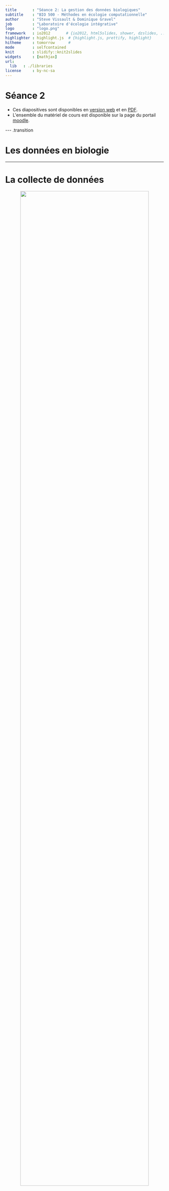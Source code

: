 ```yaml
---
title       : "Séance 2: La gestion des données biologiques"
subtitle    : "BIO 500 - Méthodes en écologie computationnelle"
author      : "Steve Vissault & Dominique Gravel"
job         : "Laboratoire d'écologie intégrative"
logo        : "logo.png"
framework   : io2012       # {io2012, html5slides, shower, dzslides, ...}
highlighter : highlight.js  # {highlight.js, prettify, highlight}
hitheme     : tomorrow      #
mode        : selfcontained
knit        : slidify::knit2slides
widgets     : [mathjax]
url:
  lib   : ./libraries
license     : by-nc-sa
---
```

# Séance 2

- Ces diapositives sont disponibles en [version web](https://econumuds.github.io/BIO500/cours2/) et en [PDF](./assets/pdf/S2-BIO500.pdf).
- L'ensemble du matériel de cours est disponible sur la page du portail [moodle](https://www.usherbrooke.ca/moodle2-cours/course/view.php?id=12189).


--- .transition

# Les données en biologie

---

# La collecte de données

<div style='text-align:center;'>
<img src="assets/img/flow_cours2.png" width="90%"></img>
</div>

--- &twocol

# Le constat

*** =left

Trop souvent en écologie, les données sont représentées et entreposées dans un format proche des analyses que l'on veut réaliser.

Par exemple, on utilise souvent une matrice $sites \times espèces$ pour analyser la structure des communautées.

La question scientifique ne devrait jamais conditionner notre façon de stocker l'information sur un système écologique (données brutes).


*** =right

<div style='text-align:center;'>
<img src="assets/img/matrix.jpg" width="90%"></img>
</div>


---

# La collecte de données en biologie

## D'abord, qu'est ce qu'une donnée en écologie?


<!-- Présenter qu'est qu'une données biologiques, comme elle est représentée -->
<!-- Qu'est ce qui est représenté en ligne versus en colonne -->


<div style='text-align:center;'>
<img src="assets/img/data_cube_2n.png" width="100%"></img>
</div>


---

# La collecte de données en biologie

## Le problème de multi-dimensionnalité

<div style='text-align:center;'>
<img src="assets/img/data_cube_3n.png" width="100%"></img>
</div>


---

# La collecte de données en biologie

## Le problème de multi-dimensionnalité

<div style='text-align:center;'>
<img src="assets/img/data_cube_4n.png" width="100%"></img>
</div>

---

# La collecte de données en biologie

## **En biologie**, on classifie les données selon 4 dimensions/classes d'information:

1. Environnementale
2. Taxonomique
3. Temporelle
4. Spatial

Au sein de ce cours, nous nous attarderons à la façon de structurer ces données. Les spécificités propres à chacune de ces dimensions seront présentées. D'abord le format des données, puis les types de données.

--- .transition

#  Le format des données

--- &twocol

#  Le format des données

*** =right

## <img src="assets/img/green.svg" width="10%"></img> Format long


|ID    |esp  | annees| dhp_mm|
|:-----|:----|------:|------:|
|567-1 |acsa |   2010|    460|
|567-2 |acsa |   2010|    100|
|567-3 |acsa |   2010|    120|
|598   |piru |   2011|    380|
|876   |abba |   2014|    160|

- Noms de colonnes courts, sans accents, sans espaces et explicites.
- Attacher les unités au nom de la colonne (si absence de métadonnées).

*** =left

## <img src="assets/img/red.svg" width="10%"></img> Format large


|ID    |esp  | 2010| 2011| 2014|
|:-----|:----|----:|----:|----:|
|567-1 |acsa |  460|   NA|   NA|
|567-2 |acsa |  100|   NA|   NA|
|567-3 |acsa |  120|   NA|   NA|
|598   |piru |   NA|  380|   NA|
|876   |abba |   NA|   NA|  160|

- Privilégier le format long
- Une ligne = une observation

--- &twocol

#  Le format des données: tableaux

## <img src="assets/img/green.svg" width="40px"></img> Un tableau doit contenir un type d'information

*** =left


|ID_plot | ID_arbre| ID_multi|esp  | annees| dhp_mm|
|:-------|--------:|--------:|:----|------:|------:|
|A       |      567|        1|acsa |   2010|    460|
|A       |      567|        2|acsa |   2010|    100|
|A       |      567|        3|acsa |   2010|    120|
|B       |      598|       NA|piru |   2011|    380|
|B       |      876|       NA|abba |   2014|    160|

*** =right


|ID_plot | annees|variable     | valeur|
|:-------|------:|:------------|------:|
|A       |   2010|pp_tot_mm    |    880|
|B       |   2011|pp_tot_mm    |    560|
|B       |   2014|pp_tot_mm    |    900|
|A       |   2010|temp_max_deg |     24|
|B       |   2011|temp_max_deg |     26|
|B       |   2014|temp_max_deg |     28|

- Si l'on veut ajouter des données sur le climat, on ajoutera un nouveau tableau.

--- &twocol

#  Le format des données: colonnes

## <img src="assets/img/green.svg" width="40px"></img> Ne pas agréger l'information dans une seule colonne

*** =left


|ID_arbre |esp  | annees| dhp_mm|
|:--------|:----|------:|------:|
|567-1    |acsa |   2010|    460|
|567-2    |acsa |   2010|    100|
|567-3    |acsa |   2010|    120|
|598      |piru |   2011|    380|
|876      |abba |   2014|    160|


- Une colonne = une information

*** =right


|ID_arbre |ID_multi |esp  | annees| dhp_mm|
|:--------|:--------|:----|------:|------:|
|567      |1        |acsa |   2010|    460|
|567      |2        |acsa |   2010|    100|
|567      |3        |acsa |   2010|    120|
|598      |NA       |piru |   2011|    380|
|876      |NA       |abba |   2014|    160|

---

#  Le format des données: colonnes

<span style="color:rgb(194, 0, 0);"> Important:</span> votre fichier de données brutes (destiné au stockage à long terme) ne doit pas contenir de champ calculé (c.a.d. une nouvelle colonne avec une moyenne, etc..)


--- .transition

#  Les types de données

---

#  Les types de données en informatique

## **En informatique**, on distingue plusieurs types de données:

| Appelation                | Type                 | Valeurs     | Taille           |
|---------------------------|----------------------|-------------|------------------|
| `BOLEAN`                  | Boléen               | vrai/faux   | 1 octet          |
| `INTEGER`                 | Entiers              | -998, 123   | 1 à 4 octets     |
| `DOUBLE`, `FLOAT`, `REAL` | Nombres réels        | 9.98, -4.34 | 4 à 8 octets     |
| `CHAR`,`VARCHAR`          | Chaine de caractères | lapin       | n x 1 à 8 octets |
| `TIMESTAMP`,`DATE`,`TIME` | Dates et heures      | 1998-02-16  | 4 à 8 octets     |


- Ce sont ces types qui seront utilisés pour entreposer nos données.
- Le choix d'un type approprié permet de réduire la taille du fichier de données.

--- .transition

#  Les données temporelles

---

# Les données temporelles

La plupart des languages/programmes disposent d'un type `TIMESTAMP`, `DATE` et `TIME` pour représenter une donnée temporelle.

On utilisera préférablement la norme [ISO8601](https://fr.wikipedia.org/wiki/ISO_8601) pour représenter ces données.

  - `TIMESTAMP` (Heure et temps): `YYYY-MM-ddThh:mm:ss`. *ex. `1977-04-22T01:00:00-05:00` ou `1977-04-22T06:00:00Z`*
  - `DATE`: `YYYY-MM-dd`. *ex. 1997-04-22*
  - `TIME`: `HH:mm:ss` dans un systéme de 24 heures. *ex. 01:30:00.*

Gardez à l'esprit que vos données pourraient être réutilisées à travers le monde. 


--- .transition

# Les données taxonomiques

--- &twocol

# Les données taxonomiques

*Un exemple avec l'érable à sucre*

*** =left

**Selon vous quelle option est la meilleure?**


|Option                             |Exemple        |
|:----------------------------------|:--------------|
|1. Code spécifique à l'étude       |ACSA           |
|2. Code du ministère               |ERS            |
|3. Genre et espèce                 |Acer saccharum |
|4. Nom vernaculaire                |Érable à sucre |
|5. Numéro Taxonomique (TSN - ITIS) |28731          |

*** =right

<div style='text-align:center;'>
<img src="assets/img/acsa.jpg" height="450px"></img>
</div>


--- &twocol

# Les données taxonomiques

*Un exemple avec l'érable à sucre*

*** =left


|Option                             |Exemple        |
|:----------------------------------|:--------------|
|1. Code spécifique à l'étude       |ACSA           |
|2. Code du ministère               |ERS            |
|3. Genre et espèce                 |Acer saccharum |
|4. Nom vernaculaire                |Érable à sucre |
|5. Numéro Taxonomique (TSN - ITIS) |28731          |

*** =right

>- <img src="assets/img/red.svg" width="20px"></img> **Option 1 et 2:** Doit être associé à des métadonnées. Risque de perte du fichier attaché.

>- <img src="assets/img/red.svg" width="20px"></img> **Option 3:** Le genre et l'espèce peuvent changer à travers le temps.

>- <img src="assets/img/red.svg" width="20px"></img> **Option 4:** Le nom vernaculaire des espèces est le pire choix. Le nom vernaculaire est propre à un pays, à une région géographique, à une culture/dialecte.


--- &twocol

# Les données taxonomiques

*Un exemple avec l'érable à sucre*

*** =left


|Option                             |Exemple        |
|:----------------------------------|:--------------|
|1. Code spécifique à l'étude       |ACSA           |
|2. Code du ministère               |ERS            |
|3. Genre et espèce                 |Acer saccharum |
|4. Nom vernaculaire                |Érable à sucre |
|5. Numéro Taxonomique (TSN - ITIS) |28731          |

*** =right


>- <img src="assets/img/green.svg" width="20px"></img> **Option 5:** Cette option couplée à l'option 3, est le meilleur choix.


---

# Les données taxonomiques

## On privilégie généralement l'utilisation de code d'espèce standardisée:

1. [ITIS](https://www.itis.gov/)
2. [VASCAN](http://data.canadensys.net/vascan/search?lang=fr) (Plantes vasculaires du Canada)
3. [NCBI](https://www.ncbi.nlm.nih.gov/) 
4. [BOLD](http://www.boldsystems.org/index.php/TaxBrowser_Home) (Projet code barre)

**Avantage:** Chacune de ces institutions/infrastructures nous permet de valider et retirer l'ensemble de la classification taxonomique d'une espèce à partir de son code. 
Même si l'identifiant change (nouvelle classification), nous serons en mesure de trouver le nouvel identifiant taxonomique à partir de l'ancien.

**Exemple:** [TSN - 28731](https://www.itis.gov/servlet/SingleRpt/SingleRpt?search_topic=TSN&search_value=28731#null)


--- .transition

# Les données spatiales

---

# Les données spatiales

## Il existe plus de [65 familles de projections géographiques](https://en.wikipedia.org/wiki/List_of_map_projections) pour représenter des coordonnées sur la planète, en voici 3 des plus connues:

<div style='text-align:center;'>
<img src="assets/img/proj.png" height="200px"></img>
</div>

- Il est important de choisir un bon système de projection pour minimiser la déformation spatiale (surtout à nos latitudes)

>- À nos latitudes, on privilégiera l'utilisation d'une projection conique. Les ministères du Québec conseillent généralement l'utilisation d'une [projection conique conforme de Lambert](https://fr.wikipedia.org/wiki/Projection_conique_conforme_de_Lambert).

---

# Les données spatiales

- **Ce qu'il est important de savoir:** des coordonnées spatiales sans système de projection ne veulent strictement rien dire.
- Ainsi, lorsque l'on entrepose des données spatiales, trois colonnes doivent être représentées:
  - La coordonnée en X
  - La coordonnée en Y
  - La projection écrite en texte (voir votre GPS), ou préférablement l'identifiant unique de la projection.

---

# Les données spatiales

## Une base de données connue permet de fournir des identifiants uniques:

- `SRID`: *Spatial reference system*.

Cet identifiant est unique et peut être trouvés à cette adresse: [http://spatialreference.org/](http://spatialreference.org/)

**Exemple:** [http://spatialreference.org/ref/epsg/2138/](http://spatialreference.org/ref/epsg/2138/)


--- .transition

# L'absence de données

---

#  L'absence de données

## On peut représenter l'absence de données de plusieurs façons:

- Laisser la cellule vide (`NULL`)
- Mettre un `NA` (*Not Available*)
- Mettre un `0`
- Mettre `-9999` dans une colonne numérique

## Selon vous, quel est le choix le plus approprié ?

---

#  Le format des données

## On peut représenter l'absence de données de plusieurs façons:

- Laisser la cellule vide: montre que l'information n'a pas été saisie (un oublie)

>- Mettre un `NA` (*Not Available*): Montre que l'information est réellement absente (car le NA est saisie par un humain).

>- <span style="text-decoration: line-through;"> Mettre un `0` </span>: **JAMAIS** (empêche la distinction entre un vrai d'un faux 0, influence la moyenne)

>- Mettre `-9999` dans une colonne numérique: Ce choix peut être utilisé seulement pour les jeux de données très importants (centaine de Megas-octet), et doit être référencé dans les métadonnées.


---

# Choisir le bon type et format de données

Si l'on ne choisit pas le type de données approprié, cela aura diverses conséquences:

- Des problèmes de performance (ex. : il est plus rapide de faire une recherche sur un nombre que sur une chaîne de caractères)
- Un comportement contraire à celui attendu (ex. : trier sur un nombre stocké comme tel, ou sur un nombre stocké comme une chaîne de caractères ne donnera pas le même résultat)
- L'impossibilité d'utiliser des fonctionnalités propres à un type de données (ex. : stocker une date comme une chaîne de caractères vous prive des nombreuses fonctions temporelles disponibles).

<!-- Point supplémentaire pour les avancées: - Un gaspillage de mémoire (ex. : si vous stockez de toutes petites données dans une colonne faite pour stocker de grosses quantités de données) -->

---

## Pour en savoir davantage:

- [Broman KW, Woo K (2017) Data organization in spreadsheets. The American Statistician.](http://www.tandfonline.com/doi/abs/10.1080/00031305.2017.1375989)
- [Hart EM, Barmby P, LeBauer D, Michonneau F, Mount S, Mulrooney P, et al. (2016) Ten Simple Rules for Digital Data Storage. PLoS Comput Biol](http://journals.plos.org/ploscompbiol/article?id=10.1371/journal.pcbi.1005097)

--- .transition

# Entreposer et archiver ses données écologiques

---

# Où sommes-nous?

<div style='text-align:center;'>
<img src="assets/img/flow_bio.png" width="90%"></img>
</div>

---

# Pourquoi bien entreposer ses données?

<div style='text-align:center;'>
  <img src="assets/img/data_trends.jpg" height="500px"></img>
</div>

[Vines et al., 2013](https://www.nature.com/news/scientists-losing-data-at-a-rapid-rate-1.14416)

--- &twocol

# Les entrepôts existants

*** =left

1. Les `fichiers textes` comme les CSV, TSV (Format libre et ouvert)
2. Les `tableurs` comme MS Excel (Logiciel propriétaire), Libre Office Calc. (Logiciel libre)
3. Les `fichiers hierarchiques/structurés` HDF, NetCDF (Format libre et ouvert)
4. Les `bases de données relationnelles`

*** =right

## Exemple de fichier CSV

<img src="assets/img/csv.png" width="80%"></img>


--- &twocol

# Les entrepôts existants

*** =left

1. Les `fichiers texte` comme les CSV, TSV (Format libre et ouvert)
2. Les `tableurs` comme MS Excel (Logiciel propriétaire), Libre Office Calc. (Logiciel libre)
3. Les `fichiers hierarchiques/structurés` HDF, NetCDF (Format libre et ouvert)
4. Les `bases de données relationnelles`

*** =right

## Structure NetCDF

<img src="assets/img/netcdf.png" width="100%"></img>

---

# Le Tesseract de la biologie

<div style='text-align:center;'>
<img src="assets/img/data_cube_4n.png" width="90%"></img>
</div>

- Il est difficile de stocker les données écologiques dans un tableur (n-2) lorsque les données écologiques ont (n-4).
- Conduit à une redondance dans l'information (par exemple. répéter les coordonnées de l'emplacement du site lorsqu'il est mesuré plusieurs fois).

---

# Les bases de données (BDs) à la rescousse

<div style='text-align:center;'>
  <img src="assets/img/star_eg.png" width="50%"></img>
</div>

- Les BDs permettent de redimensionner ce problème (plusieurs tableaux de n-2 avec des relations) grâce au modèle d'entités-relations.
- Chaque table correspond à une dimension. Les tables sont liées entre elles par des relations. Cette structure est appelée [schéma en étoile](https://en.wikipedia.org/wiki/Star_schema).

---

# Avantages des bases de données

- **Maintenir l'intégrité entre les enregistrements de nos tableaux**. Une observation ne peut être faite sur un site qui n'existe pas.
- **Normaliser et contrôler la qualité des données**. Chaque colonne est un type précis de données. Des contraintes peuvent être appliquées sur chaque colonne.
- **Éviter les redondances dans le stockage de l'information** (obtenir une [forme normale](https://fr.wikipedia.org/wiki/Forme_normale_(bases_de_donn%C3%A9es_relationnelles)), voir la section [Format de donnée du cours 2](https://econumuds.github.io/BIO500/cours2/#10).


---.transition

# Conceptualisation d'une base de données en 5 étapes

---

# Étape 1. Faire une liste des variables

1. Dresser la liste des informations collectées par les différents groupes.
2. Regrouper les variables communes entre les équipes pour obtenir un format de données conjoint.

---

# Étape 2. Regrouper les variables dans des tables

1. Déterminer les tables/entités:
  - Qu'elles sont les unités d'échantillonnage? Autrement dit, sur quelles entités portent nos mesures?
2. Remplir les tables avec les variables de l'étape 1.

À ce stade de la conceptualisation, une table est une entité possédant des attributs. Chaque attribut est une colonne.

---

# Étape 3. Établir le type d'association entre les tables

## Le concept d'association

<div style='text-align:center;'>
  <img src="assets/img/card.svg" width="80%"></img>
</div>

---

# Étape 3. Établir le type d'association entre les tables

## Il existe plusieurs types d'association:

| Table 1   | Table 2   | Relation                                       | exemple                        |
|:----------|:----------|:-----------------------------------------------|:-------------------------------|
| 1         | 1         | *one-to-one*                                   | personne ←→ permis de conduire |
| 0..1      | 1         | optionnel dans la table 1, *one-to-one*        | permis de conduire ←→ personne |
| 0..n ou n | 0..n or n | optionnel dans les deux tables, *many-to-many* | personne ←→ livre              |
| 1..n ou n | 1         | *many-to-one*                                  | personne ←→ lieu de naissance  |

**Exercice (5 minutes)**: Quel(s) type(s) d'association retrouve-t-on entre nos tables?

---

# Étape 4. Établir les clés primaires et étrangères

## Le concept des clés primaires et des clés étrangères

<div style='text-align:center;'>
  <img src="assets/img/keys_1.svg" width="45%"></img>
</div>

## Important:
  - Une clé primaire garanti le caractère unique d'un enregistrement (ligne d'une table).
  - Une clé primaire ne peut donc jamais être `NULL`.
  - Une clé primaire peut être composite, une combinaison de colonnes.

---

# Étape 4. Établir les clés primaires et étrangères

1. Déterminer quels sont les attributs/colonnes garantissant le caractère unique d'un enregistrement (ligne d'une table).
2. Déterminer quelles sont les clés étrangères.


---

# Étape 5. Assigner un type de données aux attributs

Chaque attribut d'une table doit correspondre à un type de données:

| Appelation                | Type                 | Valeurs     | Taille           |
|:--------------------------|:---------------------|:------------|:-----------------|
| `BOLEAN`                  | Boléen               | vrai/faux   | 1 octet          |
| `INTEGER`                 | Entiers              | -998, 123   | 1 à 4 octets     |
| `DOUBLE`, `FLOAT`, `REAL` | Nombres réels        | 9.98, -4.34 | 4 à 8 octets     |
| `CHAR`,`VARCHAR`          | Chaine de caractères | lapin       | n x 1 à 8 octets |
| `TIMESTAMP`,`DATE`,`TIME` | Dates et heures      | 1998-02-16  | 4 à 8 octets     |

Pour tous les types de données, [voir la documentation SQLite3](https://www.sqlite.org/datatype3.html)

---

# En résumé

## Finalement, qu'est-ce qu'un modèle conceptuel pour une base de données?

Une façon de représenter l'information dans un modèle de type entités-relations où chaque entité (table) possède des attributs (colonnes).

L'étape suivante est de se connecter à la base de données afin de transcrire ce modèle conceptuel en modèle logique (c.a.d compréhensible par l'ordinateur).


--- .transition

# Les Systèmes de Gestion de Base de Données (SGBDs)

--- &twocol

# La diversité des SGBDs

*** =left

## Il en existe une multitude:

<div style='text-align:center;'>
  <img src="assets/img/sgbd.png" width="100%"></img>
</div>

*** =right

>- Pour créer, interroger, gérer et maintenir des bases de données, on utilisera un **[Système de Gestion de Base de Données](https://fr.wikipedia.org/wiki/Syst%C3%A8me_de_gestion_de_base_de_donn%C3%A9es) (souvent appelé SGBD)**.
>- Mais ces systèmes disposent tous d'un dénominateur commun: le `langage SQL`
>- Dans ce cours, nous utiliserons le système de gestion de données `SQLite3` (**Approche fichier de base de données**).

---

# Le langage SQL

## Définition

> Le SQL (Structured Query Language) est le langage des SGBDs. Il permet de communiquer avec une base de données.

---

# Le langage SQL

## Le `SQL` permet de:

1. Créer une base de données (`CREATE DATABASE`).
2. Créer des tables et établir des relations (`CREATE TABLE`).
3. Insérer des données (`INSERT`).
4. Interroger les données par requête (`SELECT`).
5. Supprimer des données ou des tables (`DROP`, `DELETE`).
6. Mettre à jour des données ou des tables (`UPDATE`, `ALTER`).
7. Supprimer la base de données (`DROP DATABASE`).

Chacune de ces commandes est une instruction `SQL` envoyée au serveur pour manipuler et interroger la base de données.

---

# Le langage SQL

## Pour cette séance, nous nous attarderons seulement à:

1. Créer une base de données (`CREATE DATABASE`).
2. Créer des tables et établir des relations (`CREATE TABLE`).
3. Supprimer ou modifier des tables (`DROP TABLE`, `ALTER TABLE`).
4. Supprimer la base de données (`DROP DATABASE`).

Soyez attentifs, car le travail de cette semaine consiste à écrire un script qui permet la création de la base de données (les tables et leurs relations) pour entreposer les données que vous aurez collectées pour le travail de session.


--- &twocol

# Deux approches avec les bases de données

*** =right

## Serveur de base de données

<img src="assets/img/flow_db.png" height="450px"></img>

*** =left

## Fichier de base de données

<img src="assets/img/db_flow2.png" height="450px"></img>


--- &twocolw w1:40% w2:60%

# L'approche: Serveur de base de données

*** =left

<div style='text-align:center;'>
  <img src="assets/img/flow_db.png" height="450px"></img>
</div>


*** =right

- Le **client** est un logiciel installé sur votre ordinateur.
- On se sert de ce logiciel pour interagir avec le serveur de base de données présent localement ou à distance.
- **Avantage:** On peut avoir plusieurs **clients** connectés sur un même serveur (contexte multi-utilisateurs).

--- &twocolw w1:40% w2:60%

# L'approche: Fichier de base de données

*** =left

<div style='text-align:center;'>
  <img src="assets/img/db_flow2.png" height="450px"></img>
</div>


*** =right

- On se connecte au fichier a l'aide d'un **client** (logiciel)
- **Avantage:** Portabilité
- **Désavantage:** On ne peut pas se connecter à plusieurs utilisateurs en même temps.

<!-- ---

# L'approche client-serveur

## On pourrait envisager la situation suivante...


<div style='text-align:center;'>
  <img src="assets/img/db_flow_multi.png" width="55%"></img>
</div>

L'approche multi-utilisateurs peut uniquement se faire si le serveur est distant. -->

--- .transition

# Pratique: Du modèle conceptuelle vers le modèle logique

---

# Les grandes étapes avec SQLite3

1. Créer et se connecter au fichier de base de données
2. Créer les tables et spécifier les clés
3. Ajouter de l'information dans les tables
4. Faire des requêtes pour extraire l'information

---&twocolw w1:40% w2:60%

# Se connecter au fichier la BD (SQLite3) via R

*** =right




```r
library(RSQLite)
con <- dbConnect(SQLite(), dbname="./assets/data/films.db")
## !ATTENTION!: Ceci est mon chemin d'accès vers le fichier!
## Astuces: getwd() et setwd()
```


```r
dbSendQuery(con,"Instructions SQL à envoyer;")
```

*** =left

- `con` est un objet contenant la connexion avec le serveur/fichier de base de données.
- On utilisera la fonction `dbSendQuery()` pour envoyer les instructions SQL.
- Le deuxième argument de la fonction `dbSendQuery()` est une chaine de caractères contenant les instructions SQL.


---&twocol

# Création d'une première table avec clé primaire

*** =left

Voici un exemple d'instruction SQL pour créer la table `films`.

```sql
CREATE TABLE films (
    code        VARCHAR(5),
    titre       VARCHAR(40),
    did         INTEGER,
    date_prod   DATE,
    genre       VARCHAR(10),
    duree       INTEGER,
    PRIMARY KEY(code,titre)
);
```

*** =right

- `films` est le nom de la table
- Chaque attribut de la table (`code`,`titre` etc) dispose d'un type de données (`char(5)`, `varchar(40)` etc) [Type de données SQLite](https://www.sqlite.org/datatype3.html)
- La dernière ligne correspond aux contraintes de la table telle que la clé primaire.
- **Question:** Cette clé primaire est composite ou simple?

---&twocol

# Création d'une table avec clé étrangère

*** =left

Si l'on veut créer une table `acteurs` et référencer cette table à la table `films`.

```sql
CREATE TABLE acteurs (
    nom         VARCHAR(40),
    prenom      VARCHAR(40),
    naissance   DATE,
    code        CHAR(5),
    titre       VARCHAR(40),
    PRIMARY KEY (nom,prenom),
    FOREIGN KEY (code, titre) REFERENCES
        films (code, titre) ON DELETE CASCADE
);
```

*** =right

- On déclare `prenom` et `nom` comme étant la clé primaire de la table `acteurs`.
- On référence les attributs `code` et `titre` comme étant la clé étrangère.

---&twocol

# Création d'une table avec clé étrangère

*** =left

Si l'on veut créer une table `acteurs` et référencer cette table à la table `films`.

```sql
CREATE TABLE acteurs (
    nom         VARCHAR(40),
    prenom      VARCHAR(40),
    naissance   DATE,
    code        CHAR(5),
    titre       VARCHAR(40),
    PRIMARY KEY (nom,prenom),
    FOREIGN KEY (code, titre) REFERENCES
        films (code, titre) ON DELETE CASCADE
);
```

*** =right

## Important:

- On ne peut plus insérer d'acteurs jouant dans un film qui n'est pas référencé dans la table `films`. C'est ce que l'on appelle l'intégrité référentielle.
- Lorsque l'on supprime un enregistrement dans `films`, les acteurs référencés à ce film vont être automatiquement supprimés grâce à l'instruction `CASCADE`.


---

# Ajout de contraintes à une table

SQL présente également l'avantage de pouvoir mettre des contraintes sur les champs:

```sql
CREATE TABLE films (
    code        VARCHAR(5) NOT NULL,
    titre       VARCHAR(40) NOT NULL,
    did         INTEGER,
    date_prod   DATE,
    genre       VARCHAR(10) DEFAULT "COMEDIE",
    duree       INTEGER CHECK( duree > 0 ),
    PRIMARY KEY(code,titre)
);
```

- Les contraintes `NOT NULL` sur la clé primaire ne sont pas obligées d'être définis. 

---

# Création d'une table avec R

## On se sert de R pour envoyer l'instruction SQL de création de la table:


```r
films_sql <- "
CREATE TABLE films (
    code        VARCHAR(5),
    titre       VARCHAR(40),
    did         INTEGER,
    date_prod   DATE,
    genre       VARCHAR(10),
    duree       INTEGER,
    PRIMARY KEY(code,titre)
);"

dbSendQuery(con,films_sql)
dbListTables(con)
```

---

# Création d'une table

## Exercice pour le travail de session (20 minutes):

En vous inspirant des [exemples](http://www.sqlitetutorial.net/sqlite-create-table/) et de la syntaxe SQL expliquée précédemment, écrivez le script contenant les instructions SQL permettant la création de table `personnes`.

- [Documentation SQL pour SQLite3](https://www.sqlite.org/lang.html)
- [Type de données SQLite](https://www.sqlite.org/datatype3.html)


---

# Modifier la table existante

```sql
ALTER TABLE database_name.table_name RENAME TO new_table_name;
ALTER TABLE database_name.table_name ADD COLUMN column_def...;
```

Il peut être parfois préférable supprimer la table et de la reconstruire plutôt que de la modifier à la volée.

---

# Supprimer la table de données


```r
dbSendQuery(con,"DROP TABLE films;")
```

- `DROP TABLE` supprime l'ensemble de la table et ses données.

---

# Supprimer la base de données


```r
dbSendQuery(con,"DROP DATABASE films;")
dbDisconnect(con)
```

- `DROP DATABASE` fonctionne seulement avec d'autres SGBDs (approche serveur).
- Dans le cas de SQLite3, on supprime simplement le fichier `*.db`.
- `dbDisconnect(con)` permet de fermer la connection avec le fichier de base de données (permet à un autre utilisateur de se connecter).


---

# Lectures et travail pour la semaine prochaine

## Travail

Maintenant que vous en savez plus sur le format des données, vous devez écrire le script R pour créer votre base de données en spécifiant les tables, les champs et les clés liant les tables entre elles.


---

# Lectures et travail pour la semaine prochaine

## Travail

- Poisot et al. 2014. Moving toward a sustainable ecological science: don't let data go to waste ! Ideas in Ecology and Evolution 6: 11-19
- Mills et al. 2015. Archivin Primary Data: Solutions for Long-term Studies. Trends in Ecology and Evolution.
